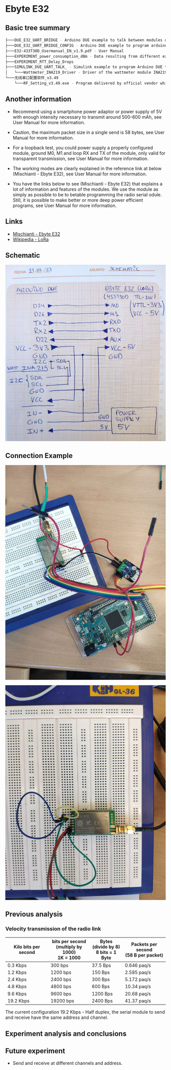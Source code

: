 # Ebyte E32

## Basic tree summary
```bash
├───DUE_E32_UART_BRIDGE - Arduino DUE example to talk between modules of the same configuration.
├───DUE_E32_UART_BRIDGE_CONFIG - Arduino DUE example to program arduino as serial (UART) bridge between RF_Setting_v3.49.exe program and PC to config the module.
├───E32-433T30D_Usermanual_EN_v1.9.pdf - User Manual
├───EXPERIMENT_power_consumption_dBm - Data resulting from different experiments see the power consumption of the module that depends on the configuration of 4 options {21, 24, 27, 30} dBm.
├───EXPERIMENT_RTT_Delay_Drops
├───SIMULINK_DUE_UART_TALK_ - Simulink example to program Arduino DUE to test the modules and see the power consumption.
│   └───Wattmeter_INA219_Driver - Driver of the wattmeter module INA219 to measure the power consumption (add all files to the path).
└───无线串口配置软件_v3.49
    └───RF_Setting_v3.49.exe - Program delivered by official vendor which allow to config the module
```

## Another information

- Recommend using a smartphone power adaptor or power supply of 5V with enough intensity necessary to transmit around 500-600 mAh, see User Manual for more information.

- Caution, the maximum packet size in a single send is 58 bytes, see User Manual for more information.  

- For a loopback test, you could power supply a properly configured module, ground M0, M1 and loop RX and TX of the module, only valid for transparent transmission, see User Manual for more information.

- The working modes are clearly explained in the reference link at below (Mischianti - Ebyte E32), see User Manual for more information.

- You have the links below to see (Mischianti - Ebyte E32) that explains a lot of information and features of the modules. We use the module as simply as possible to be to betable programming the radio serial odule. Still, it is possible to make better or more deep power efficient programs, see User Manual for more information.

## Links
- [Mischianti - Ebyte E32](https://www.mischianti.org/2019/10/15/lora-e32-device-for-arduino-esp32-or-esp8266-specs-and-basic-usage-part-1/)
- [Wikipedia - LoRa](https://en.wikipedia.org/wiki/LoRa)

## Schematic

![Schematic](img/Arduino_schematic.jpg)

## Connection Example

![Arduino DUE](img/Arduino_SendRecv.jpg)

![Arduino DUE](img/Radio_looptest.jpg)

## Previous analysis

### Velocity transmission of the radio link
| Kilo bits per second 	| bits per second<br>(multiply by 1000)<br>1K = 1000 	| Bytes<br>(divide by 8)<br>8 bits = 1 Byte 	| Packets per second<br>(58 B per packet) 	|
|----------------------	|----------------------------------------------------	|-------------------------------------------	|-----------------------------------------	|
| 0.3 Kbps             	| 300 bps                                            	| 37.5 Bps                                  	| 0.646 paq/s                             	|
| 1.2 Kbps             	| 1200 bps                                           	| 150 Bps                                   	| 2.585 paq/s                             	|
| 2.4 Kbps             	| 2400 bps                                           	| 300 Bps                                   	| 5.172 paq/s                             	|
| 4.8 Kbps             	| 4800 bps                                           	| 600 Bps                                   	| 10.34 paq/s                             	|
| 9.6 Kbps             	| 9600 bps                                           	| 1200 Bps                                  	| 20.68 paq/s                             	|
| 19.2 Kbps            	| 19200 bps                                          	| 2400 Bps                                  	| 41.37 paq/s                             	|

The current configuration 19.2 Kbps - Half duplex, the serial module to send and receive have the same address and channel.

## Experiment analysis and conclusions

## Future experiment

- Send and receive at different channels and address.